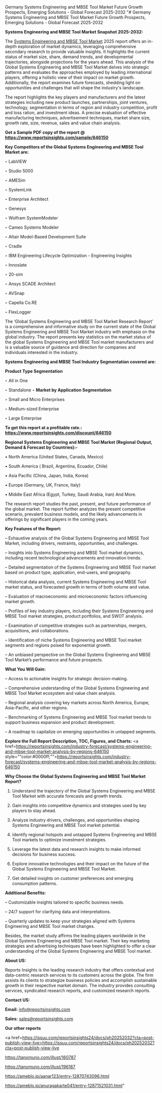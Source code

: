 Germany Systems Engineering and MBSE Tool Market Future Growth Prospects, Emerging Solutions - Global Forecast 2025-2032
"# Germany Systems Engineering and MBSE Tool Market Future Growth Prospects, Emerging Solutions - Global Forecast 2025-2032

<strong>Systems Engineering and MBSE Tool Market Snapshot 2025-2032:</strong>

The <a href=https://www.reportsinsights.com/sample/646150>Systems Engineering and MBSE Tool Market</a> 2025 report offers an in-depth exploration of market dynamics, leveraging comprehensive secondary research to provide valuable insights. It highlights the current status of market size, share, demand trends, and developmental trajectories, alongside projections for the years ahead. This analysis of the Global Systems Engineering and MBSE Tool Market delves into strategic patterns and evaluates the approaches employed by leading international players, offering a holistic view of their impact on market growth. Additionally, the report examines future forecasts, shedding light on opportunities and challenges that will shape the industry's landscape.

The report highlights the key players and manufacturers and the latest strategies including new product launches, partnerships, joint ventures, technology, segmentation in terms of region and industry competition, profit and loss ration, and investment ideas. A precise evaluation of effective manufacturing techniques, advertisement techniques, market share size, growth rate, size, revenue, sales and value chain analysis.

<strong>Get a Sample PDF copy of the report @ <a href=https://www.reportsinsights.com/sample/646150 style=color:#0000ff;>https://www.reportsinsights.com/sample/646150</a></strong>

<strong>Key Competitors of the Global Systems Engineering and MBSE Tool Market are:</strong>

‣ LabVIEW

‣ Studio 5000

‣ AMESim

‣ SystemLink

‣ Enterprise Architect

‣ Genesys

‣ Wolfram SystemModeler

‣ Cameo Systems Modeler

‣ Altair Model-Based Development Suite

‣ Cradle

‣ IBM Engineering Lifecycle Optimization - Engineering Insights

‣ Innoslate

‣ 20-sim

‣ Ansys SCADE Architect

‣ AVSnap

‣ Capella
 Co.RE

‣ FlexLogger

The ‘Global Systems Engineering and MBSE Tool Market Research Report’ is a comprehensive and informative study on the current state of the Global Systems Engineering and MBSE Tool Market industry with emphasis on the global industry. The report presents key statistics on the market status of the global Systems Engineering and MBSE Tool market manufacturers and is a valuable source of guidance and direction for companies and individuals interested in the industry.

<strong>Systems Engineering and MBSE Tool Industry Segmentation covered are:</strong>

<strong>Product Type Segmentation</strong>

‣ All in One

‣ Standalone
‣ 
<strong>Market by Application Segmentation</strong>

‣ Small and Micro Enterprises

‣ Medium-sized Enterprise

‣ Large Enterprise

<strong>To get this report at a profitable rate.: <a href=https://www.reportsinsights.com/discount/646150 style=color:#0000ff;>https://www.reportsinsights.com/discount/646150</a></strong>

<strong>Regional Systems Engineering and MBSE Tool Market (Regional Output, Demand &amp; Forecast by Countries):-</strong>

• North America (United States, Canada, Mexico)

• South America ( Brazil, Argentina, Ecuador, Chile)

• Asia Pacific (China, Japan, India, Korea)

• Europe (Germany, UK, France, Italy)

• Middle East Africa (Egypt, Turkey, Saudi Arabia, Iran) And More.

The research report studies the past, present, and future performance of the global market. The report further analyzes the present competitive scenario, prevalent business models, and the likely advancements in offerings by significant players in the coming years.

<strong>Key Features of the Report:</strong>

– Exhaustive analysis of the Global Systems Engineering and MBSE Tool Market, including drivers, restraints, opportunities, and challenges.

– Insights into Systems Engineering and MBSE Tool market dynamics, including recent technological advancements and innovation trends.

– Detailed segmentation of the Systems Engineering and MBSE Tool market based on product type, application, end-users, and geography.

– Historical data analysis, current Systems Engineering and MBSE Tool market status, and forecasted growth in terms of both volume and value.

– Evaluation of macroeconomic and microeconomic factors influencing market growth.

– Profiles of key industry players, including their Systems Engineering and MBSE Tool market strategies, product portfolios, and SWOT analysis.

– Examination of competitive strategies such as partnerships, mergers, acquisitions, and collaborations.

– Identification of niche Systems Engineering and MBSE Tool market segments and regions poised for exponential growth.

– An unbiased perspective on the Global Systems Engineering and MBSE Tool Market’s performance and future prospects.

<strong>What You Will Gain:</strong>

– Access to actionable insights for strategic decision-making.

– Comprehensive understanding of the Global Systems Engineering and MBSE Tool Market ecosystem and value chain analysis.

– Regional analysis covering key markets across North America, Europe, Asia-Pacific, and other regions.

– Benchmarking of Systems Engineering and MBSE Tool market trends to support business expansion and product development.

– A roadmap to capitalize on emerging opportunities in untapped segments.

<strong>Explore the Full Report Description, TOC, Figures, and Charts:</strong>
<a href=https://reportsinsights.com/industry-forecast/systems-engineering-and-mbse-tool-market-analysis-by-regions-646150 style=""color:#0000ff;"">https://reportsinsights.com/industry-forecast/systems-engineering-and-mbse-tool-market-analysis-by-regions-646150</a>

<strong>Why Choose the Global Systems Engineering and MBSE Tool Market Report?</strong>

1. Understand the trajectory of the Global Systems Engineering and MBSE Tool Market with accurate forecasts and growth trends.

2. Gain insights into competitive dynamics and strategies used by key players to stay ahead.

3. Analyze industry drivers, challenges, and opportunities shaping Systems Engineering and MBSE Tool market potential.

4. Identify regional hotspots and untapped Systems Engineering and MBSE Tool markets to optimize investment strategies.

5. Leverage the latest data and research insights to make informed decisions for business success.

6. Explore innovative technologies and their impact on the future of the Global Systems Engineering and MBSE Tool Market.

7. Get detailed insights on customer preferences and emerging consumption patterns.

<strong>Additional Benefits:</strong>

– Customizable insights tailored to specific business needs.

– 24/7 support for clarifying data and interpretations.

– Quarterly updates to keep your strategies aligned with Systems Engineering and MBSE Tool market changes.

Besides, the market study affirms the leading players worldwide in the Global Systems Engineering and MBSE Tool market. Their key marketing strategies and advertising techniques have been highlighted to offer a clear understanding of the Global Systems Engineering and MBSE Tool market.

<strong><strong>About US</strong>:</strong>

Reports Insights is the leading research industry that offers contextual and data-centric research services to its customers across the globe. The firm assists its clients to strategize business policies and accomplish sustainable growth in their respective market domain. The industry provides consulting services, syndicated research reports, and customized research reports.

<strong>Contact US:</strong>

<p class=><b>Email:</b> <a href=mailto:info@reportsinsights.com>info@reportsinsights.com</a></p>
<p class=><b>Sales:</b> <a href=mailto:sales@reportsinsights.com>sales@reportsinsights.com</a></p>

<strong>Our other reports</strong>

<a href=https://issuu.com/reportsinsights24/docs/ph20252032?cta=post-publish-view-live>https://issuu.com/reportsinsights24/docs/ph20252032?cta=post-publish-view-live</a>

<a href=https://tanomuno.com/illust/160787>https://tanomuno.com/illust/160787</a>

<a href=https://tanomuno.com/illust/196187>https://tanomuno.com/illust/196187</a>

<a href=https://ameblo.jp/aanar123/entry-12870743096.html>https://ameblo.jp/aanar123/entry-12870743096.html</a>

<a href=https://ameblo.jp/anuragakarte041/entry-12871521031.html>https://ameblo.jp/anuragakarte041/entry-12871521031.html</a>"
